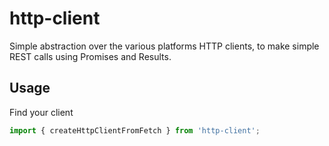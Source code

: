 # http-client

Simple abstraction over the various platforms HTTP clients, to make simple REST calls using Promises and Results.

## Usage

Find your client
```javascript
import { createHttpClientFromFetch } from 'http-client';
```